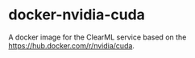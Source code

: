 # docker-nvidia-cuda
A docker image for the ClearML service based on the https://hub.docker.com/r/nvidia/cuda.

